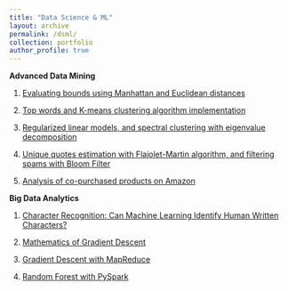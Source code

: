 ```yaml
---
title: "Data Science & ML"
layout: archive
permalink: /dsml/
collection: portfolio
author_profile: true
---
```


**Advanced Data Mining**

1. [Evaluating bounds using Manhattan and Euclidean distances](https://advaitiyer.github.io/dsml/2019-09-11-adm/)

2. [Top words and K-means clustering algorithm implementation](https://advaitiyer.github.io/dsml/2019-10-16-adm/)

3. [Regularized linear models, and spectral clustering with eigenvalue decomposition](https://advaitiyer.github.io/dsml/2019-11-06-adm/)

4. [Unique quotes estimation with Flajolet-Martin algorithm, and filtering spams with Bloom Filter](https://advaitiyer.github.io/dsml/2019-11-06-adm/)

5. [Analysis of co-purchased products on Amazon](https://advaitiyer.github.io/dsml/2020-01-03-adm/)

**Big Data Analytics**

1. [Character Recognition: Can Machine Learning Identify Human Written Characters?](https://advaitiyer.github.io/dsml/2020-01-16-bda/)

2. [Mathematics of Gradient Descent](https://advaitiyer.github.io/dsml/2019-09-12-bda/)

3. [Gradient Descent with MapReduce](https://advaitiyer.github.io/dsml/2019-09-29-bda/)

4. [Random Forest with PySpark](https://advaitiyer.github.io/dsml/2019-09-17-bda/)

